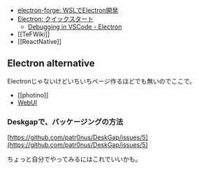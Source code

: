 - [electron-forge: WSLでElectron開発](https://www.electronforge.io/guides/developing-with-wsl)
- [Electron: クイックスタート](https://www.electronjs.org/docs/tutorial/quick-start)
   - [Debugging in VSCode - Electron](https://www.electronjs.org/docs/latest/tutorial/debugging-vscode)
- [[TeFWiki]]
- [[ReactNative]]

## Electron alternative

Electronじゃないけどいちいちページ作るほどでも無いのでここで。

- [[photino]]
- [WebUI](https://webui.me/docs/2.4.0/#/)

### Deskgapで、パッケージングの方法

[https://github.com/patr0nus/DeskGap/issues/5](https://github.com/patr0nus/DeskGap/issues/5)

ちょっと自分でやってみるにはこれでいいかも。